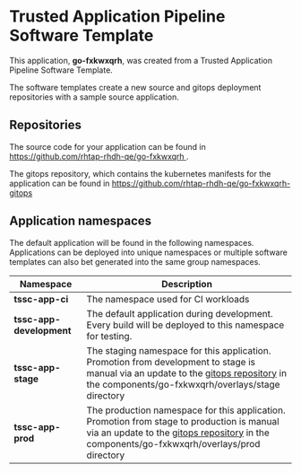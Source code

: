 # Trusted Application Pipeline Software Template

This application, **go-fxkwxqrh**, was created from a Trusted Application Pipeline Software Template.

The software templates create a new source and gitops deployment repositories with a sample source application. 

## Repositories

The source code for your application can be found in [https://github.com/rhtap-rhdh-qe/go-fxkwxqrh ](https://github.com/rhtap-rhdh-qe/go-fxkwxqrh ).
 
The gitops repository, which contains the kubernetes manifests for the application can be found in 
[https://github.com/rhtap-rhdh-qe/go-fxkwxqrh-gitops ](https://github.com/rhtap-rhdh-qe/go-fxkwxqrh-gitops ) 

## Application namespaces 

The default application will be found in the following namespaces. Applications can be deployed into unique namespaces or multiple software templates can also bet generated into the same group namespaces.  

|  Namespace   |  Description   |  
| -------- | -------- |
| **tssc-app-ci** | The namespace used for CI workloads |
| **tssc-app-development** | The default application during development. Every build will be deployed to this namespace for testing. |
| **tssc-app-stage** | The staging namespace for this application. Promotion from development to stage is manual via an update to the [gitops repository](https://github.com/rhtap-rhdh-qe/go-fxkwxqrh-gitops ) in the components/go-fxkwxqrh/overlays/stage directory |
| **tssc-app-prod** | The production namespace for this application. Promotion from stage to production is manual via an update to the [gitops repository](https://github.com/rhtap-rhdh-qe/go-fxkwxqrh-gitops ) in the components/go-fxkwxqrh/overlays/prod directory |